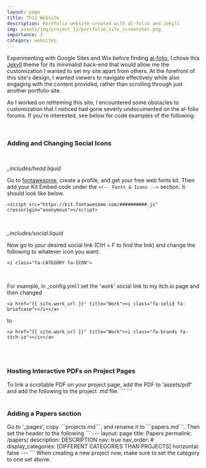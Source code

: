 ```yaml
---
layout: page
title: This Website
description: Portfolio website created with al-folio and Jekyll
img: assets/img/project_12/portfolio_site_screenshot.png
importance: 3
category: websites
---
```


Experimenting with Google Sites and Wix before finding <a href="https://github.com/alshedivat/al-folio">al-folio</a>, I chose this <a href="https://jekyllrb.com/">Jekyll</a> theme for its minimalist back-end that would allow me the customization I wanted to set my site apart from others. At the forefront of this site's design, I wanted viewers to navigate effectively while also engaging with the content provided, rather than scrolling through just another portfolio site.

As I worked on retheming this site, I encountered some obstacles to customization that I noticed had gone severly undocumented on the al-folio forums. If you're interested, see below for code examples of the following:

<br>

<h3>Adding and Changing Social Icons</h3>

<br>

<i>_includes/head.liquid</i>

Go to <a href="https://fontawesome.com/">fontawesome</a>, create a profile, and get your free web fonts kit.
Then add your Kit Embed code under the ```<!-- Fonts & Icons -->``` section. It should look like below.
```
<script src="https://kit.fontawesome.com/##########.js" crossorigin="anonymous"></script>
```

<br>

<i>_includes/social.liquid</i>

Now go to your desired social link (Ctrl + F to find the link) and change the following to whatever icon you want:
```
<i class="fa-CATEGORY fa-ICON">
```

<br>

For example, in _config.yml I set the 'work' social link to my itch.io page and then changed
```
<a href="{{ site.work_url }}" title="Work"><i class="fa-solid fa-briefcase"></i></a>
```
to
```
<a href="{{ site.work_url }}" title="Work"><i class="fa-brands fa-itch-io"></i></a>
```

<br>
<br>

<h3>Hosting Interactive PDFs on Project Pages</h3>
To link a scrollable PDF on your project page, add the PDF to 'assets/pdf' and add the following to the project .md file.
```
<object data="{{ site.url }}{{ site.baseurl }}/assets/pdf/FILENAME.pdf" width="800" height="500" type='application/pdf'></object>
```

<br>
<br>

<h3>Adding a Papers section</h3>
Go to '_pages', copy ```projects.md```, and rename it to ```papers.md```.
Then set the header to the following
```
---
layout: page
title: Papers
permalink: /papers/
description: DESCRIPTION
nav: true
nav_order: #
display_categories: [DIFFERENT CATEGORIES THAN PROJECTS]
horizontal: false
---
```
When creating a new project now, make sure to set the category to one set above.